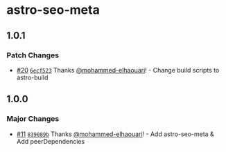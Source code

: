 # astro-seo-meta

## 1.0.1

### Patch Changes

- [#20](https://github.com/codiume/orbit/pull/20) [`6ecf523`](https://github.com/codiume/orbit/commit/6ecf5238ce4e65a8b3d421fc9d5eb5aa0e1dfb00) Thanks [@mohammed-elhaouari](https://github.com/mohammed-elhaouari)! - Change build scripts to astro-build

## 1.0.0

### Major Changes

- [#11](https://github.com/codiume/orbit/pull/11) [`839089b`](https://github.com/codiume/orbit/commit/839089b6a0c674b1660dd8b409916e0e0326ca56) Thanks [@mohammed-elhaouari](https://github.com/mohammed-elhaouari)! - Add astro-seo-meta & Add peerDependencies
